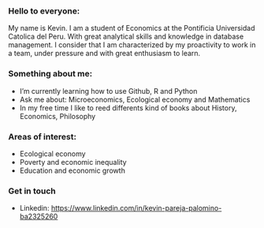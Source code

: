 ### Hello to everyone:
My name is Kevin. I am a student of Economics at the Pontificia Universidad Catolica del Peru. With great analytical skills and knowledge in database management. I consider that I am characterized by my proactivity to work in a team, under pressure and with great enthusiasm to learn.

### Something about me:
- I’m currently learning how to use Github, R and Python
- Ask me about: Microeconomics, Ecological economy and Mathematics
- In my free time I like to reed differents kind of books about History, Economics, Philosophy 

### Areas of interest:
- Ecological economy
- Poverty and economic inequality
- Education and economic growth 

### Get in touch
- Linkedin: https://www.linkedin.com/in/kevin-pareja-palomino-ba2325260

